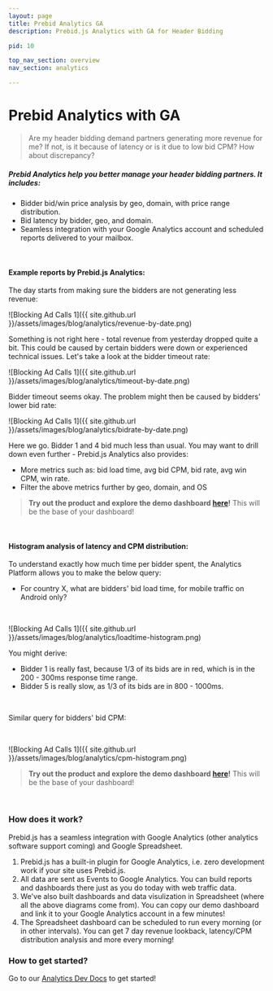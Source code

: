 ```yaml
---
layout: page
title: Prebid Analytics GA
description: Prebid.js Analytics with GA for Header Bidding

pid: 10

top_nav_section: overview
nav_section: analytics

---
```

<div class="bs-docs-section" markdown="1">

# Prebid Analytics with GA

> Are my header bidding demand partners generating more revenue for me? If not, is it because of latency or is it due to low bid CPM? How about discrepancy?

##### Prebid Analytics help you better manage your header bidding partners. It includes:

- Bidder bid/win price analysis by geo, domain, with price range distribution.
- Bid latency by bidder, geo, and domain.
- Seamless integration with your Google Analytics account and scheduled reports delivered to your mailbox. 

<br>

#### Example reports by Prebid.js Analytics:

The day starts from making sure the bidders are not generating less revenue:

![Blocking Ad Calls 1]({{ site.github.url }}/assets/images/blog/analytics/revenue-by-date.png)

Something is not right here - total revenue from yesterday dropped quite a bit. This could be caused by certain bidders were down or experienced technical issues. Let's take a look at the bidder timeout rate:

![Blocking Ad Calls 1]({{ site.github.url }}/assets/images/blog/analytics/timeout-by-date.png)

Bidder timeout seems okay. The problem might then be caused by bidders' lower bid rate:

![Blocking Ad Calls 1]({{ site.github.url }}/assets/images/blog/analytics/bidrate-by-date.png)

Here we go. Bidder 1 and 4 bid much less than usual. You may want to drill down even further - Prebid.js Analytics also provides:

- More metrics such as: bid load time, avg bid CPM, bid rate, avg win CPM, win rate.
- Filter the above metrics further by geo, domain, and OS

> **Try out the product and explore the demo dashboard <a href="https://docs.google.com/spreadsheets/d/11czzvF5wczKoWGMrGgz0NFEOM7wsnAISbp_MpmGzogU/edit?usp=sharing" target="_blank">here</a>!** This will be the base of your dashboard!

<br>

#### Histogram analysis of latency and CPM distribution:

To understand exactly how much time per bidder spent, the Analytics Platform allows you to make the below query:

- For country X, what are bidders' bid load time, for mobile traffic on Android only?

<br>

![Blocking Ad Calls 1]({{ site.github.url }}/assets/images/blog/analytics/loadtime-histogram.png)

You might derive:

- Bidder 1 is really fast, because 1/3 of its bids are in red, which is in the 200 - 300ms response time range.
- Bidder 5 is really slow, as 1/3 of its bids are in 800 - 1000ms.

<br>

Similar query for bidders' bid CPM:

<br>

![Blocking Ad Calls 1]({{ site.github.url }}/assets/images/blog/analytics/cpm-histogram.png)

> **Try out the product and explore the demo dashboard <a href="https://docs.google.com/spreadsheets/d/11czzvF5wczKoWGMrGgz0NFEOM7wsnAISbp_MpmGzogU/edit?usp=sharing" target="_blank">here</a>!** This will be the base of your dashboard!

<br>

### How does it work?

Prebid.js has a seamless integration with Google Analytics (other analytics software support coming) and Google Spreadsheet.

1. Prebid.js has a built-in plugin for Google Analytics, i.e. zero development work if your site uses Prebid.js.
2. All data are sent as Events to Google Analytics. You can build reports and dashboards there just as you do today with web traffic data.
3. We've also built dashboards and data visulization in Spreadsheet (where all the above diagrams come from). You can copy our demo dashboard and link it to your Google Analytics account in a few minutes!
4. The Spreadsheet dashboard can be scheduled to run every morning (or in other intervals). You can get 7 day revenue lookback, latency/CPM distribution analysis and more every morning!

### How to get started?

Go to our [Analytics Dev Docs](/dev-docs/analytics-ga.html) to get started!

</div>